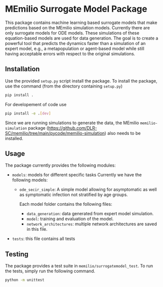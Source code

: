 MEmilio Surrogate Model Package
=======================
This package contains machine learning based surrogate models that make predictions based on the MEmilio simulation models. Currently there are only surrogate models for ODE models. These simulations of these equation-based models are used for data generation. The goal is to create a powerful tool that predicts the dynamics faster than a simulation of an expert model, e.g., a metapopulation or agent-based model while still having acceptable errors with respect to the original simulations.
 
## Installation

Use the provided `setup.py` script install the package. 
To install the package, use the command (from the directory containing `setup.py`)

```bash
pip install .
```

For developement of code use

```bash
pip install -e .[dev]
``` 

Since we are running simulations to generate the data, the MEmilio `memilio-simulation` package (https://github.com/DLR-SC/memilio/tree/main/pycode/memilio-simulation) also needs to be installed.
## Usage
The package currently provides the following modules:

- `models`: models for different specific tasks
   Currently we have the following models: 
   - `ode_secir_simple`: A simple model allowing for asymptomatic as well as symptomatic infection not stratified by age groups.

     Each model folder contains the following files: 
     - `data_generation`: data generated from expert model simulation.
     - `model`: training and evaluation of the model. 
     - `network_architectures`: multiple network architectures are saved in this file.


- `tests`: this file contains all tests 

## Testing 
The package provides a test suite in `memilio/surrogatemodel_test`. To run the tests, simply run the following command.

```bash
python -m unittest
```
